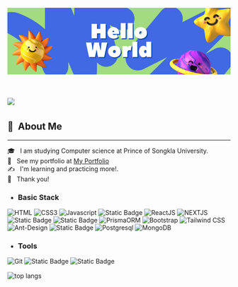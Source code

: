 ![headerImage](/hello.png)

<h1>
    <img src="https://readme-typing-svg.herokuapp.com/?font=Righteous&size=35&center=true&vCenter=true&width=500&height=70&duration=4000&lines=Hi+There!+👋;+I'm+Thayakorn+Muadrod+!;" />
</h1>

## 🐝 &nbsp;About Me
-----------------------------
🎓 &nbsp; I am studying Computer science at Prince of Songkla University.\
🙍 &nbsp; See my portfolio at [My Portfolio](https://rusdeexii.github.io/Portfolio/)\
✍ &nbsp; I'm learning and practicing more!.\
🙏 &nbsp; Thank you!

  
*   ### Basic Stack
![HTML](https://img.shields.io/badge/HTML5-E34F26?style=for-the-badge&logo=html5&logoColor=white)
![CSS3](https://img.shields.io/badge/CSS3-1572B6?style=for-the-badge&logo=css3&logoColor=white)
![Javascript](https://img.shields.io/badge/Javascript-F0DB4F?style=for-the-badge&labelColor=black&logo=javascript&logoColor=F0DB4F)
![Static Badge](https://img.shields.io/badge/PHP-963ECB?style=for-the-badge&logo=php&logoColor=FFFFFF&color=963ECB)
![ReactJS](https://img.shields.io/badge/-React-61DBFB?style=for-the-badge&labelColor=black&logo=react&logoColor=61DBFB)
![NEXTJS](https://img.shields.io/badge/NEXT.JS-563D7C?style=for-the-badge&logo=Next.js&logoColor=black&color=white)
![Static Badge](https://img.shields.io/badge/NODE.JS-61A840?style=for-the-badge&logo=NODE.JS&logoColor=FFFFFF&labelColor=black&color=61A840)
![Static Badge](https://img.shields.io/badge/EXPRESS.JS-EADE21?style=for-the-badge&logo=EXPRESS&logoColor=FFFFFF&labelColor=black&color=EADE21)
![PrismaORM](https://img.shields.io/badge/Prisma%20ORM-563D7C?style=for-the-badge&logo=prisma&logoColor=black&color=white)
![Bootstrap](https://img.shields.io/badge/Bootstrap-563D7C?style=for-the-badge&logo=bootstrap&logoColor=white)
![Tailwind CSS](https://img.shields.io/badge/TailwindCSS-563D7C?style=for-the-badge&logo=tailwindcss&logoColor=06b6d4&color=white)
![Ant-Design](https://img.shields.io/badge/AntDesign-0170FE?style=for-the-badge&logo=antdesign&logoColor=white)
![Static Badge](https://img.shields.io/badge/MYSQL-F3F2F0?style=for-the-badge&logo=MYSQL&logoColor=black&labelColor=F3F2F0&color=black)
![Postgresql](https://img.shields.io/badge/PostgreSQL-F3F2F0?style=for-the-badge&logo=PostgreSQL&logoColor=458BF1&labelColor=F3F2F0&color=black)
![MongoDB](https://img.shields.io/badge/mongoDB-563D7C?style=for-the-badge&logo=mongodb&logoColor=grenn&labelColor=white&color=black)




*   ### Tools 
![Git](https://img.shields.io/badge/Git-F05032?style=for-the-badge&logo=git&logoColor=white)
![Static Badge](https://img.shields.io/badge/DOCKER-2BA3DF?style=for-the-badge&logo=DOCKER&logoColor=FFFFFF&labelColor=black&color=2BA3DF)
![Static Badge](https://img.shields.io/badge/POSTMAN-F48618?style=for-the-badge&logo=POSTMAN&logoColor=FFFFFF&labelColor=F48618&color=F48618)

 <img width=325 align="center" src="https://github-readme-stats-salesp07.vercel.app/api/top-langs/?username=rusdeexii&hide=HTML&langs_count=8&layout=compact&theme=react&border_radius=10&size_weight=0.5&count_weight=0.5&exclude_repo=github-readme-stats" alt="top langs" />

           
